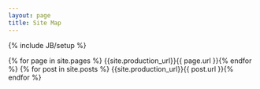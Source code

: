 ```yaml
---
layout: page
title: Site Map
---
```

{% include JB/setup %}

{% for page in site.pages %}
{{site.production_url}}{{ page.url }}{% endfor %}
{% for post in site.posts %}
{{site.production_url}}{{ post.url }}{% endfor %}